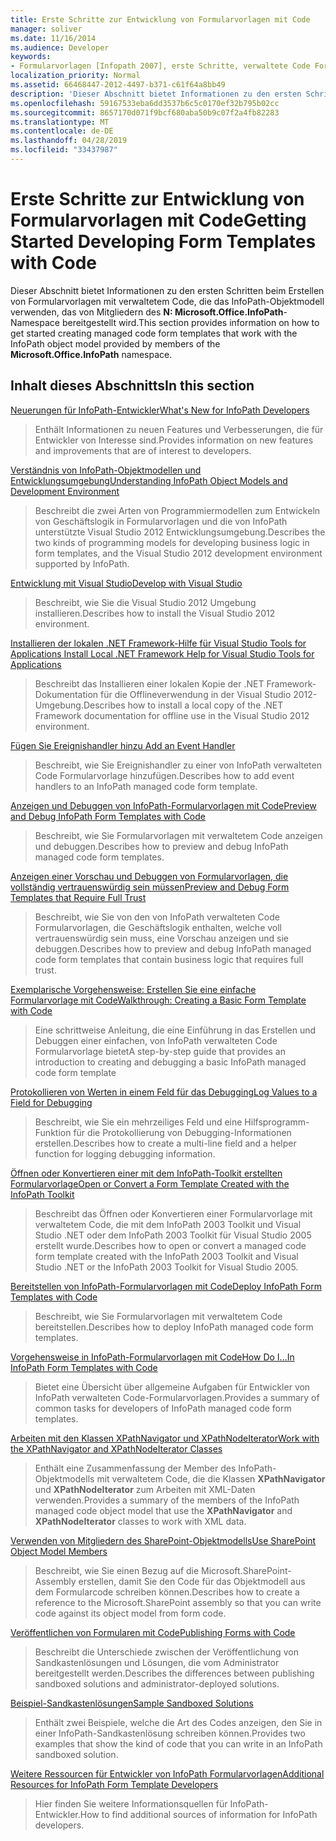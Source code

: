 ```yaml
---
title: Erste Schritte zur Entwicklung von Formularvorlagen mit Code
manager: soliver
ms.date: 11/16/2014
ms.audience: Developer
keywords:
- Formularvorlagen [Infopath 2007], erste Schritte, verwaltete Code Formularvorlagen [InfoPath 2007], erste Schritte, InfoPath 2007, erste Schritte
localization_priority: Normal
ms.assetid: 66468447-2012-4497-b371-c61f64a8bb49
description: 'Dieser Abschnitt bietet Informationen zu den ersten Schritten beim Erstellen von Formularvorlagen mit verwaltetem Code, die das InfoPath-Objektmodell verwenden, das von Mitgliedern des N: Microsoft.Office.InfoPath-Namespace bereitgestellt wird.'
ms.openlocfilehash: 59167533eba6dd3537b6c5c0170ef32b795b02cc
ms.sourcegitcommit: 8657170d071f9bcf680aba50b9c07f2a4fb82283
ms.translationtype: MT
ms.contentlocale: de-DE
ms.lasthandoff: 04/28/2019
ms.locfileid: "33437987"
---
```

# <a name="getting-started-developing-form-templates-with-code"></a><span data-ttu-id="3ff92-104">Erste Schritte zur Entwicklung von Formularvorlagen mit Code</span><span class="sxs-lookup"><span data-stu-id="3ff92-104">Getting Started Developing Form Templates with Code</span></span>

<span data-ttu-id="3ff92-105">Dieser Abschnitt bietet Informationen zu den ersten Schritten beim Erstellen von Formularvorlagen mit verwaltetem Code, die das InfoPath-Objektmodell verwenden, das von Mitgliedern des **N: Microsoft.Office.InfoPath**-Namespace bereitgestellt wird.</span><span class="sxs-lookup"><span data-stu-id="3ff92-105">This section provides information on how to get started creating managed code form templates that work with the InfoPath object model provided by members of the **Microsoft.Office.InfoPath** namespace.</span></span> 
  
## <a name="in-this-section"></a><span data-ttu-id="3ff92-106">Inhalt dieses Abschnitts</span><span class="sxs-lookup"><span data-stu-id="3ff92-106">In this section</span></span>

[<span data-ttu-id="3ff92-107">Neuerungen für InfoPath-Entwickler</span><span class="sxs-lookup"><span data-stu-id="3ff92-107">What's New for InfoPath Developers</span></span>](what-s-new-for-infopath-developers.md)
  
> <span data-ttu-id="3ff92-108">Enthält Informationen zu neuen Features und Verbesserungen, die für Entwickler von Interesse sind.</span><span class="sxs-lookup"><span data-stu-id="3ff92-108">Provides information on new features and improvements that are of interest to developers.</span></span>
    
[<span data-ttu-id="3ff92-109">Verständnis von InfoPath-Objektmodellen und Entwicklungsumgebung</span><span class="sxs-lookup"><span data-stu-id="3ff92-109">Understanding InfoPath Object Models and Development Environment</span></span>](understanding-infopath-object-models-and-development-environment.md)
  
> <span data-ttu-id="3ff92-110">Beschreibt die zwei Arten von Programmiermodellen zum Entwickeln von Geschäftslogik in Formularvorlagen und die von InfoPath unterstützte Visual Studio 2012 Entwicklungsumgebung.</span><span class="sxs-lookup"><span data-stu-id="3ff92-110">Describes the two kinds of programming models for developing business logic in form templates, and the Visual Studio 2012 development environment supported by InfoPath.</span></span>
    
[<span data-ttu-id="3ff92-111">Entwicklung mit Visual Studio</span><span class="sxs-lookup"><span data-stu-id="3ff92-111">Develop with Visual Studio</span></span>](how-to-develop-with-visual-studio.md)
  
> <span data-ttu-id="3ff92-112">Beschreibt, wie Sie die Visual Studio 2012 Umgebung installieren.</span><span class="sxs-lookup"><span data-stu-id="3ff92-112">Describes how to install the Visual Studio 2012 environment.</span></span>
    
[<span data-ttu-id="3ff92-113">Installieren der lokalen .NET Framework-Hilfe für Visual Studio Tools for Applications </span><span class="sxs-lookup"><span data-stu-id="3ff92-113">Install Local .NET Framework Help for Visual Studio Tools for Applications</span></span>](how-to-install-net-framework-help-for-visual-studio-tools-for-applications.md)
  
> <span data-ttu-id="3ff92-114">Beschreibt das Installieren einer lokalen Kopie der .NET Framework-Dokumentation für die Offlineverwendung in der Visual Studio 2012-Umgebung.</span><span class="sxs-lookup"><span data-stu-id="3ff92-114">Describes how to install a local copy of the .NET Framework documentation for offline use in the Visual Studio 2012 environment.</span></span>
    
[<span data-ttu-id="3ff92-115">Fügen Sie Ereignishandler hinzu </span><span class="sxs-lookup"><span data-stu-id="3ff92-115">Add an Event Handler</span></span>](how-to-add-an-event-handler.md)
  
> <span data-ttu-id="3ff92-116">Beschreibt, wie Sie Ereignishandler zu einer von InfoPath verwalteten Code Formularvorlage hinzufügen.</span><span class="sxs-lookup"><span data-stu-id="3ff92-116">Describes how to add event handlers to an InfoPath managed code form template.</span></span> 
    
[<span data-ttu-id="3ff92-117">Anzeigen und Debuggen von InfoPath-Formularvorlagen mit Code</span><span class="sxs-lookup"><span data-stu-id="3ff92-117">Preview and Debug InfoPath Form Templates with Code</span></span>](how-to-preview-and-debug-infopath-form-templates-with-code.md)
  
> <span data-ttu-id="3ff92-118">Beschreibt, wie Sie Formularvorlagen mit verwaltetem Code anzeigen und debuggen.</span><span class="sxs-lookup"><span data-stu-id="3ff92-118">Describes how to preview and debug InfoPath managed code form templates.</span></span>
    
[<span data-ttu-id="3ff92-119">Anzeigen einer Vorschau und Debuggen von Formularvorlagen, die vollständig vertrauenswürdig sein müssen</span><span class="sxs-lookup"><span data-stu-id="3ff92-119">Preview and Debug Form Templates that Require Full Trust</span></span>](how-to-preview-and-debug-form-templates-that-require-full-trust.md)
  
> <span data-ttu-id="3ff92-120">Beschreibt, wie Sie von den von InfoPath verwalteten Code Formularvorlagen, die Geschäftslogik enthalten, welche voll vertrauenswürdig sein muss, eine Vorschau anzeigen und sie debuggen.</span><span class="sxs-lookup"><span data-stu-id="3ff92-120">Describes how to preview and debug InfoPath managed code form templates that contain business logic that requires full trust.</span></span>
    
[<span data-ttu-id="3ff92-121">Exemplarische Vorgehensweise: Erstellen Sie eine einfache Formularvorlage mit Code</span><span class="sxs-lookup"><span data-stu-id="3ff92-121">Walkthrough: Creating a Basic Form Template with Code</span></span>](walkthrough-creating-a-basic-form-template-with-code.md)
  
> <span data-ttu-id="3ff92-122">Eine schrittweise Anleitung, die eine Einführung in das Erstellen und Debuggen einer einfachen, von InfoPath verwalteten Code Formularvorlage bietet</span><span class="sxs-lookup"><span data-stu-id="3ff92-122">A step-by-step guide that provides an introduction to creating and debugging a basic InfoPath managed code form template</span></span> 
    
[<span data-ttu-id="3ff92-123">Protokollieren von Werten in einem Feld für das Debugging</span><span class="sxs-lookup"><span data-stu-id="3ff92-123">Log Values to a Field for Debugging</span></span>](how-to-log-values-to-a-field-for-debugging.md)
  
> <span data-ttu-id="3ff92-124">Beschreibt, wie Sie ein mehrzeiliges Feld und eine Hilfsprogramm-Funktion für die Protokollierung von Debugging-Informationen erstellen.</span><span class="sxs-lookup"><span data-stu-id="3ff92-124">Describes how to create a multi-line field and a helper function for logging debugging information.</span></span>
    
[<span data-ttu-id="3ff92-125">Öffnen oder Konvertieren einer mit dem InfoPath-Toolkit erstellten Formularvorlage</span><span class="sxs-lookup"><span data-stu-id="3ff92-125">Open or Convert a Form Template Created with the InfoPath Toolkit</span></span>](how-to-open-or-convert-a-form-template-created-with-the-infopath-toolkit.md)
  
> <span data-ttu-id="3ff92-126">Beschreibt das Öffnen oder Konvertieren einer Formularvorlage mit verwaltetem Code, die mit dem InfoPath 2003 Toolkit und Visual Studio .NET oder dem InfoPath 2003 Toolkit für Visual Studio 2005 erstellt wurde.</span><span class="sxs-lookup"><span data-stu-id="3ff92-126">Describes how to open or convert a managed code form template created with the InfoPath 2003 Toolkit and Visual Studio .NET or the InfoPath 2003 Toolkit for Visual Studio 2005.</span></span>
    
[<span data-ttu-id="3ff92-127">Bereitstellen von InfoPath-Formularvorlagen mit Code</span><span class="sxs-lookup"><span data-stu-id="3ff92-127">Deploy InfoPath Form Templates with Code</span></span>](how-to-deploy-infopath-form-templates-with-code.md)
  
> <span data-ttu-id="3ff92-128">Beschreibt, wie Sie Formularvorlagen mit verwaltetem Code bereitstellen.</span><span class="sxs-lookup"><span data-stu-id="3ff92-128">Describes how to deploy InfoPath managed code form templates.</span></span>
    
[<span data-ttu-id="3ff92-129">Vorgehensweise in InfoPath-Formularvorlagen mit Code</span><span class="sxs-lookup"><span data-stu-id="3ff92-129">How Do I...In InfoPath Form Templates with Code</span></span>](how-do-iin-infopath-form-templates-with-code.md)
  
> <span data-ttu-id="3ff92-130">Bietet eine Übersicht über allgemeine Aufgaben für Entwickler von InfoPath verwalteten Code-Formularvorlagen.</span><span class="sxs-lookup"><span data-stu-id="3ff92-130">Provides a summary of common tasks for developers of InfoPath managed code form templates.</span></span>
    
[<span data-ttu-id="3ff92-131">Arbeiten mit den Klassen XPathNavigator und XPathNodeIterator</span><span class="sxs-lookup"><span data-stu-id="3ff92-131">Work with the XPathNavigator and XPathNodeIterator Classes</span></span>](how-to-work-with-the-xpathnavigator-and-xpathnodeiterator-classes.md)
  
> <span data-ttu-id="3ff92-132">Enthält eine Zusammenfassung der Member des InfoPath-Objektmodells mit verwaltetem Code, die die Klassen **XPathNavigator** und **XPathNodeIterator** zum Arbeiten mit XML-Daten verwenden.</span><span class="sxs-lookup"><span data-stu-id="3ff92-132">Provides a summary of the members of the InfoPath managed code object model that use the **XPathNavigator** and **XPathNodeIterator** classes to work with XML data.</span></span> 
    
[<span data-ttu-id="3ff92-133">Verwenden von Mitgliedern des SharePoint-Objektmodells</span><span class="sxs-lookup"><span data-stu-id="3ff92-133">Use SharePoint Object Model Members</span></span>](how-to-use-sharepoint-object-model-members.md)
  
> <span data-ttu-id="3ff92-134">Beschreibt, wie Sie einen Bezug auf die Microsoft.SharePoint-Assembly erstellen, damit Sie den Code für das Objektmodell aus dem Formularcode schreiben können.</span><span class="sxs-lookup"><span data-stu-id="3ff92-134">Describes how to create a reference to the Microsoft.SharePoint assembly so that you can write code against its object model from form code.</span></span>
    
[<span data-ttu-id="3ff92-135">Veröffentlichen von Formularen mit Code</span><span class="sxs-lookup"><span data-stu-id="3ff92-135">Publishing Forms with Code</span></span>](publishing-forms-with-code.md)
  
> <span data-ttu-id="3ff92-136">Beschreibt die Unterschiede zwischen der Veröffentlichung von Sandkastenlösungen und Lösungen, die vom Administrator bereitgestellt werden.</span><span class="sxs-lookup"><span data-stu-id="3ff92-136">Describes the differences between publishing sandboxed solutions and administrator-deployed solutions.</span></span>
    
[<span data-ttu-id="3ff92-137">Beispiel-Sandkastenlösungen</span><span class="sxs-lookup"><span data-stu-id="3ff92-137">Sample Sandboxed Solutions</span></span>](sample-sandboxed-solutions.md)
  
> <span data-ttu-id="3ff92-138">Enthält zwei Beispiele, welche die Art des Codes anzeigen, den Sie in einer InfoPath-Sandkastenlösung schreiben können.</span><span class="sxs-lookup"><span data-stu-id="3ff92-138">Provides two examples that show the kind of code that you can write in an InfoPath sandboxed solution.</span></span>
    
[<span data-ttu-id="3ff92-139">Weitere Ressourcen für Entwickler von InfoPath Formularvorlagen</span><span class="sxs-lookup"><span data-stu-id="3ff92-139">Additional Resources for InfoPath Form Template Developers</span></span>](additional-resources-for-infopath-form-template-developers.md)
  
> <span data-ttu-id="3ff92-140">Hier finden Sie weitere Informationsquellen für InfoPath-Entwickler.</span><span class="sxs-lookup"><span data-stu-id="3ff92-140">How to find additional sources of information for InfoPath developers.</span></span>
    

